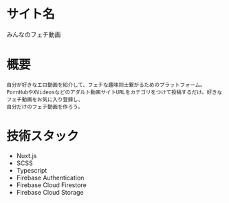 # サイト名
みんなのフェチ動画
# 概要
```
自分が好きなエロ動画を紹介して、フェチな趣味同士繋がるためのプラットフォーム。
PornHubやXVideosなどのアダルト動画サイトURLをカテゴリをつけて投稿するだけ。好きなフェチ動画をお気に入り登録し、
自分だけのフェチ動画を作ろう。
```
# 技術スタック
- Nuxt.js
- SCSS
- Typescript
- Firebase Authentication
- Firebase Cloud Firestore
- Firebase Cloud Storage